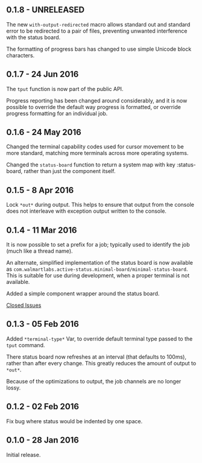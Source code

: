## 0.1.8 - UNRELEASED

The new `with-output-redirected` macro allows standard out and
standard error to be redirected to a pair of files, preventing
unwanted interference with the status board.

The formatting of progress bars has changed to use simple
Unicode block characters.

## 0.1.7 - 24 Jun 2016

The `tput` function is now part of the public API.

Progress reporting has been changed around considerably, and it
is now possible to override the default way progress is formatted,
or override progress formatting for an individual job.

## 0.1.6 - 24 May 2016

Changed the terminal capability codes used for cursor movement to be more
standard, matching more terminals across more operating systems.

Changed the `status-board` function to return a system map with key
:status-board, rather than just the component itself. 

## 0.1.5 - 8 Apr 2016

Lock `*out*` during output. This helps to ensure that output from the console does not
interleave with exception output written to the console.

## 0.1.4 - 11 Mar 2016

It is now possible to set a prefix for a job; typically used to identify the job (much like a thread name).

An alternate, simplified implementation of the status board is now available as
`com.walmartlabs.active-status.minimal-board/minimal-status-board`. This is suitable for use
during development, when a proper terminal is not available.

Added a simple component wrapper around the status board.

[Closed Issues](https://github.com/walmartlabs/active-status/issues?q=milestone%3A0.1.4)

## 0.1.3 - 05 Feb 2016

Added `*terminal-type*` Var, to override default terminal type passed to the `tput` command.

There status board now refreshes at an interval (that defaults to 100ms), rather than
after every change.
This greatly reduces the amount of output to `*out*`.

Because of the optimizations to output, the job channels are no longer lossy.

## 0.1.2 - 02 Feb 2016

Fix bug where status would be indented by one space.

## 0.1.0 - 28 Jan 2016

Initial release.
